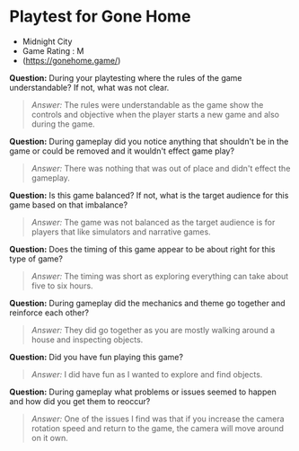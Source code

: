 # Playtest for Gone Home

* Midnight City
* Game Rating : M
* (https://gonehome.game/)

**Question:** During your playtesting where the rules of the game understandable? If not, what was not clear.
> _Answer:_ The rules were understandable as the game show the controls and objective when the player starts a new game and also during the game.

**Question:** During gameplay did you notice anything that shouldn't be in the game or could be removed and it wouldn't effect game play?
> _Answer:_ There was nothing that was out of place and didn't effect the gameplay.

**Question:** Is this game balanced? If not, what is the target audience for this game based on that imbalance?
> _Answer:_ The game was not balanced as the target audience is for players that like simulators and narrative games.

**Question:** Does the timing of this game appear to be about right for this type of game?
> _Answer:_ The timing was short as exploring everything can take about five to six hours.

**Question:** During gameplay did the mechanics and theme go together and reinforce each other?
> _Answer:_ They did go together as you are mostly walking around a house and inspecting objects.

**Question:** Did you have fun playing this game?
> _Answer:_ I did have fun as I wanted to explore and find objects.

**Question:** During gameplay what problems or issues seemed to happen and how did you get them to reoccur?
> _Answer:_ One of the issues I find was that if you increase the camera rotation speed and return to the game, the camera will move around on it own.
